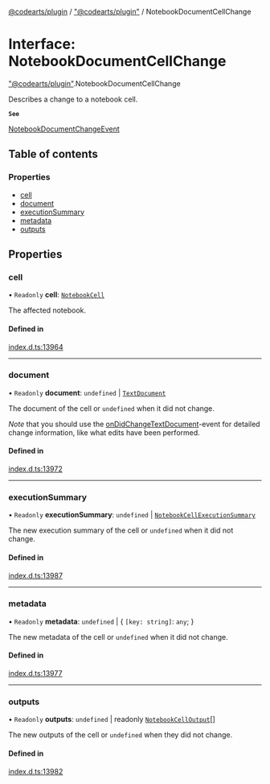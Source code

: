 [@codearts/plugin](../README.md) / ["@codearts/plugin"](../modules/_codearts_plugin_.md) / NotebookDocumentCellChange

# Interface: NotebookDocumentCellChange

["@codearts/plugin"](../modules/_codearts_plugin_.md).NotebookDocumentCellChange

Describes a change to a notebook cell.

**`See`**

[NotebookDocumentChangeEvent](codearts_plugin_.NotebookDocumentChangeEvent.md)

## Table of contents

### Properties

- [cell](codearts_plugin_.NotebookDocumentCellChange.md#cell)
- [document](codearts_plugin_.NotebookDocumentCellChange.md#document)
- [executionSummary](codearts_plugin_.NotebookDocumentCellChange.md#executionsummary)
- [metadata](codearts_plugin_.NotebookDocumentCellChange.md#metadata)
- [outputs](codearts_plugin_.NotebookDocumentCellChange.md#outputs)

## Properties

### cell

• `Readonly` **cell**: [`NotebookCell`](codearts_plugin_.NotebookCell.md)

The affected notebook.

#### Defined in

[index.d.ts:13964](https://github.com/xyz-fish/cloudide-plugin-api/blob/9927cd6/index.d.ts#L13964)

___

### document

• `Readonly` **document**: `undefined` \| [`TextDocument`](codearts_plugin_.TextDocument.md)

The document of the cell or `undefined` when it did not change.

*Note* that you should use the [onDidChangeTextDocument](../modules/codearts_plugin_.workspace.md#ondidchangetextdocument)-event
for detailed change information, like what edits have been performed.

#### Defined in

[index.d.ts:13972](https://github.com/xyz-fish/cloudide-plugin-api/blob/9927cd6/index.d.ts#L13972)

___

### executionSummary

• `Readonly` **executionSummary**: `undefined` \| [`NotebookCellExecutionSummary`](codearts_plugin_.NotebookCellExecutionSummary.md)

The new execution summary of the cell or `undefined` when it did not change.

#### Defined in

[index.d.ts:13987](https://github.com/xyz-fish/cloudide-plugin-api/blob/9927cd6/index.d.ts#L13987)

___

### metadata

• `Readonly` **metadata**: `undefined` \| { `[key: string]`: `any`;  }

The new metadata of the cell or `undefined` when it did not change.

#### Defined in

[index.d.ts:13977](https://github.com/xyz-fish/cloudide-plugin-api/blob/9927cd6/index.d.ts#L13977)

___

### outputs

• `Readonly` **outputs**: `undefined` \| readonly [`NotebookCellOutput`](../classes/codearts_plugin_.NotebookCellOutput.md)[]

The new outputs of the cell or `undefined` when they did not change.

#### Defined in

[index.d.ts:13982](https://github.com/xyz-fish/cloudide-plugin-api/blob/9927cd6/index.d.ts#L13982)
